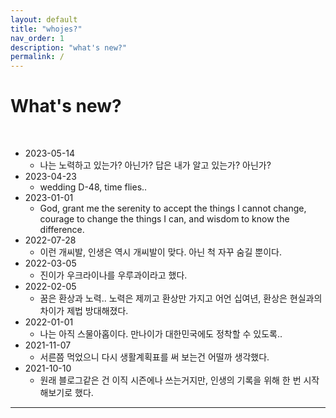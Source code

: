 ```yaml
---
layout: default
title: "whojes?"
nav_order: 1
description: "what's new?"
permalink: /
---
```


# What's new?

<br>

- 2023-05-14
    - 나는 노력하고 있는가? 아닌가? 답은 내가 알고 있는가? 아닌가?
- 2023-04-23
    - wedding D-48, time flies..
- 2023-01-01
    - God, grant me the serenity to accept the things I cannot change, courage to change the things I can, and wisdom to know the difference.
- 2022-07-28
    - 이런 개씨발, 인생은 역시 개씨발이 맞다. 아닌 척 자꾸 숨길 뿐이다. 
- 2022-03-05
    - 진이가 우크라이나를 우루과이라고 했다.
- 2022-02-05
    - 꿈은 환상과 노력.. 노력은 제끼고 환상만 가지고 어언 십여년, 환상은 현실과의 차이가 제법 방대해졌다.
- 2022-01-01
    - 나는 아직 스물아홉이다. 만나이가 대한민국에도 정착할 수 있도록..
- 2021-11-07
    - 서른쯤 먹었으니 다시 생활계획표를 써 보는건 어떨까 생각했다.
- 2021-10-10
    - 원래 블로그같은 건 이직 시즌에나 쓰는거지만, 인생의 기록을 위해 한 번 시작해보기로 했다.

---  
